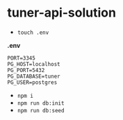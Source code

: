 # tuner-api-solution

- `touch .env`

**.env**


```
PORT=3345
PG_HOST=localhost
PG_PORT=5432
PG_DATABASE=tuner
PG_USER=postgres
```

- `npm i`
- `npm run db:init`
- `npm run db:seed`
